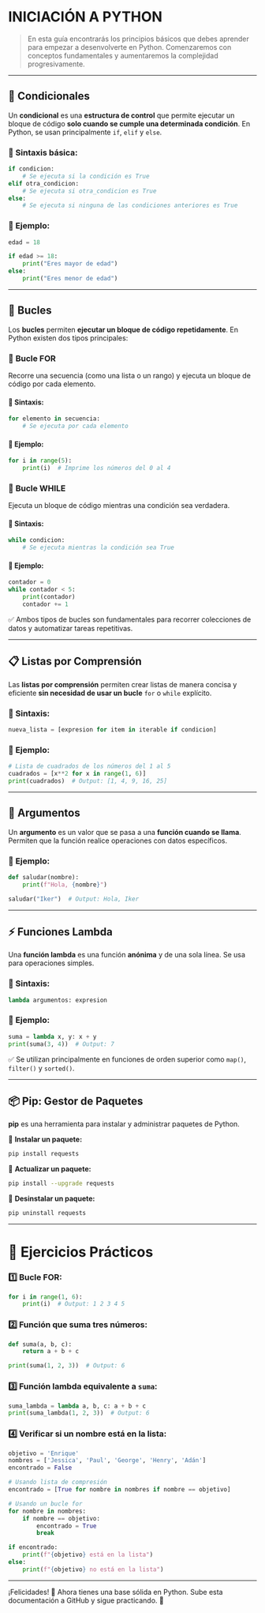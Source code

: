 # INICIACIÓN A PYTHON

> En esta guía encontrarás los principios básicos que debes aprender para empezar a desenvolverte en Python. Comenzaremos con conceptos fundamentales y aumentaremos la complejidad progresivamente.

---

## 📌 Condicionales
Un **condicional** es una **estructura de control** que permite ejecutar un bloque de código **solo cuando se cumple una determinada condición**. En Python, se usan principalmente `if`, `elif` y `else`.

### 📍 Sintaxis básica:
```python
if condicion:
    # Se ejecuta si la condición es True
elif otra_condicion:
    # Se ejecuta si otra_condicion es True
else:
    # Se ejecuta si ninguna de las condiciones anteriores es True
```

### 📍 Ejemplo:
```python
edad = 18

if edad >= 18:
    print("Eres mayor de edad")
else:
    print("Eres menor de edad")
```

---

## 🔁 Bucles
Los **bucles** permiten **ejecutar un bloque de código repetidamente**. En Python existen dos tipos principales:

### 🔹 **Bucle FOR**
Recorre una secuencia (como una lista o un rango) y ejecuta un bloque de código por cada elemento.

#### 📍 Sintaxis:
```python
for elemento in secuencia:
    # Se ejecuta por cada elemento
```

#### 📍 Ejemplo:
```python
for i in range(5):
    print(i)  # Imprime los números del 0 al 4
```

### 🔹 **Bucle WHILE**
Ejecuta un bloque de código mientras una condición sea verdadera.

#### 📍 Sintaxis:
```python
while condicion:
    # Se ejecuta mientras la condición sea True
```

#### 📍 Ejemplo:
```python
contador = 0
while contador < 5:
    print(contador)
    contador += 1
```

✅ Ambos tipos de bucles son fundamentales para recorrer colecciones de datos y automatizar tareas repetitivas.

---

## 📋 Listas por Comprensión
Las **listas por comprensión** permiten crear listas de manera concisa y eficiente **sin necesidad de usar un bucle** `for` o `while` explícito.

### 📍 Sintaxis:
```python
nueva_lista = [expresion for item in iterable if condicion]
```

### 📍 Ejemplo:
```python
# Lista de cuadrados de los números del 1 al 5
cuadrados = [x**2 for x in range(1, 6)]
print(cuadrados)  # Output: [1, 4, 9, 16, 25]
```

---

## 🎯 Argumentos
Un **argumento** es un valor que se pasa a una **función cuando se llama**. Permiten que la función realice operaciones con datos específicos.

### 📍 Ejemplo:
```python
def saludar(nombre):
    print(f"Hola, {nombre}")

saludar("Iker")  # Output: Hola, Iker
```

---

## ⚡ Funciones Lambda
Una **función lambda** es una función **anónima** y de una sola línea. Se usa para operaciones simples.

### 📍 Sintaxis:
```python
lambda argumentos: expresion
```

### 📍 Ejemplo:
```python
suma = lambda x, y: x + y
print(suma(3, 4))  # Output: 7
```

✅ Se utilizan principalmente en funciones de orden superior como `map()`, `filter()` y `sorted()`.

---

## 📦 Pip: Gestor de Paquetes
**pip** es una herramienta para instalar y administrar paquetes de Python.

📌 **Instalar un paquete:**
```sh
pip install requests
```
📌 **Actualizar un paquete:**
```sh
pip install --upgrade requests
```
📌 **Desinstalar un paquete:**
```sh
pip uninstall requests
```

---

# 🚀 Ejercicios Prácticos

### 1️⃣ **Bucle FOR:**
```python
for i in range(1, 6):
    print(i)  # Output: 1 2 3 4 5
```

### 2️⃣ **Función que suma tres números:**
```python
def suma(a, b, c):
    return a + b + c

print(suma(1, 2, 3))  # Output: 6
```

### 3️⃣ **Función lambda equivalente a `suma`:**
```python
suma_lambda = lambda a, b, c: a + b + c
print(suma_lambda(1, 2, 3))  # Output: 6
```

### 4️⃣ **Verificar si un nombre está en la lista:**
```python
objetivo = 'Enrique'
nombres = ['Jessica', 'Paul', 'George', 'Henry', 'Adán']
encontrado = False

# Usando lista de compresión
encontrado = [True for nombre in nombres if nombre == objetivo]

# Usando un bucle for
for nombre in nombres:
    if nombre == objetivo:
        encontrado = True
        break

if encontrado:
    print(f"{objetivo} está en la lista")
else:
    print(f"{objetivo} no está en la lista")
```

---

¡Felicidades! 🎉 Ahora tienes una base sólida en Python. Sube esta documentación a GitHub y sigue practicando. 🚀

